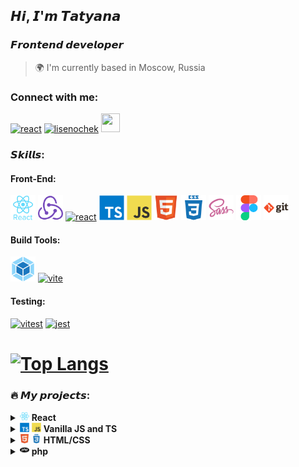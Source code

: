 ## 𝙃𝙞, 𝙄'𝙢 𝙏𝙖𝙩𝙮𝙖𝙣𝙖

### 𝙁𝙧𝙤𝙣𝙩𝙚𝙣𝙙 𝙙𝙚𝙫𝙚𝙡𝙤𝙥𝙚𝙧
> 🌍 I'm currently based in Moscow, Russia
### Connect with me:
<a href="https://t.me/lisenochek96" target="_blank" title="Telegram" rel="nofollow"><img src="https://cdn.svgporn.com/logos/telegram.svg" alt="react" width="30" height="30" style="max-width: 100%;" /></a> <a href="https://discord.gg/lisenochek" title="Discord" rel="nofollow"><img src="https://cdn.jsdelivr.net/npm/simple-icons@3.0.1/icons/discord.svg" alt="lisenochek" width="30" height="30" style="max-width: 100%;"></a> <a href="https://www.linkedin.com/in/tatyana-antipova-9153b2282/" title="Linkedin"><img src="https://cdn.svgporn.com/logos/linkedin-icon.svg" width="30" height="30" style="max-width: 100%;"></a>
### 𝙎𝙠𝙞𝙡𝙡𝙨:
#### Front-End:
<a href="https://react.dev/" target="_blank" title="React"> <img src="https://github.com/devicons/devicon/blob/master/icons/react/react-original-wordmark.svg" alt="react" width="40" height="40" /></a> <a href="https://redux.js.org/" target="_blank" title="Redux"> <img src="https://github.com/devicons/devicon/blob/master/icons/redux/redux-original.svg" alt="redux" width="40" height="40" /></a> <a href="https://reactrouter.com/en/main" target="_blank" title="React Router"> <img src="https://www.svgrepo.com/show/354262/react-router.svg" alt="react" width="40" height="40" /></a> <a href="https://www.typescriptlang.org/" target="_blank" title="TypeScript"> <img src="https://github.com/devicons/devicon/blob/master/icons/typescript/typescript-original.svg" alt="typescript" width="40" height="40" /></a> <a href="https://developer.mozilla.org/en-US/docs/Web/JavaScript" target="_blank" title="JavaScript"><img src="https://github.com/devicons/devicon/blob/master/icons/javascript/javascript-original.svg" alt="javascript" width="40" height="40" /></a> <a href="https://developer.mozilla.org/en-US/docs/Glossary/HTML5" target="_blank" title="HTML"> <img src="https://github.com/devicons/devicon/blob/master/icons/html5/html5-original.svg" alt="html5" width="40" height="40" /></a> <a href="https://developer.mozilla.org/en-US/docs/Web/CSS" target="_blank" title="CSS"><img src="https://github.com/devicons/devicon/blob/master/icons/css3/css3-plain-wordmark.svg" alt="css3" width="40" height="40" /></a> <a href="https://sass-lang.com/" target="_blank" title="SASS"> <img src="https://github.com/devicons/devicon/blob/master/icons/sass/sass-original.svg" alt="sass" width="40" height="40" /></a>  <a href="https://www.figma.com/" target="_blank" title="Figma"> <img src="https://github.com/devicons/devicon/blob/master/icons/figma/figma-original.svg" alt="figma" width="40" height="40" /></a> <a href="https://git-scm.com/" target="_blank" title="git"> <img src="https://github.com/devicons/devicon/blob/master/icons/git/git-original-wordmark.svg" alt="git" width="40" height="40" /></a> 
#### Build Tools:
<a href="https://webpack.js.org/" target="_blank" title="webpack"> <img src="https://github.com/devicons/devicon/blob/master/icons/webpack/webpack-original.svg" alt="webpack" width="40" height="40" /></a> <a href="https://vitejs.dev/" target="_blank" title="Vite"> <img src="https://vitejs.dev/logo-with-shadow.png" alt="vite" width="40" height="40" /></a> 
#### Testing:
<a href="https://vitest.dev/" target="_blank" title="Vitest"> <img src="https://camo.githubusercontent.com/a581c9522a87b59e770ce3ab426a47e76b43c3d54706bee38c2d10e9535ceadf/68747470733a2f2f696d672e736869656c64732e696f2f62616467652f2d7669746573742d77686974653f6c6f676f3d766974657374266c6f676f436f6c6f723d707572706c65267374796c653d666f722d7468652d6261646765" alt="vitest" width="70" height="30" /></a> <a href="https://jestjs.io/" target="_blank" title="Jest"> <img src="https://camo.githubusercontent.com/38eb294a1bdc730fae415015ecac4d6c009e39d2a9c8f8631f1d16bf3f918189/68747470733a2f2f696d672e736869656c64732e696f2f62616467652f2d6a6573742d2532334332313332353f7374796c653d666f722d7468652d6261646765266c6f676f3d6a657374266c6f676f436f6c6f723d7768697465" alt="jest" width="70" height="30" /></a>
# [![Top Langs](https://github-readme-stats.vercel.app/api/top-langs/?username=l1senochek&layout=compact)](https://github.com/l1senochek/github-readme-stats)

### 🔥 𝙈𝙮 𝙥𝙧𝙤𝙟𝙚𝙘𝙩𝙨:

<details>
  <summary>
    <a href="#" title="React" style="text-decoration: none !important;">
      <img src="https://github.com/devicons/devicon/blob/master/icons/react/react-original.svg" alt="react" width="15" height="15"/>
    </a>
    <strong> React</strong> 
  </summary>
  <ul>
    <li>
      <span>Anime App: </span>
      <a href="https://github.com/L1senochek/react-app">repository</a>
      <span> / </span>
      <a href="https://lisenochek-tests-context-api.netlify.app/">deploy</a>
    </li>
    <li>
      <span>eCommerceApplication: </span>
      <a href="https://github.com/L1senochek/eCommerceApplication/tree/development">
        repository
      </a>
    </li>
  </ul>
</details>

<details>
  <summary>
    <a href="#" title="Vanilla JS and TS" style="text-decoration: none !important;">
      <img src="https://github.com/devicons/devicon/blob/master/icons/typescript/typescript-original.svg" alt="typescript" width="15" height="15" />
      <img src="https://github.com/devicons/devicon/blob/master/icons/javascript/javascript-original.svg" alt="javascript" width="15" height="15" />
    </a>
    <strong> Vanilla JS and TS</strong> 
  </summary>
  <ul>
    <li>
      <span>CSS Diner: </span>
      <a href="https://github.com/L1senochek/CSS-Diner/tree/css-diner">repository</a>
      <span> / </span>
      <a href="https://l1senochek.github.io/CSS-Diner/">deploy</a>
    </li>
    <li>
      <span>Async Race: </span>
      <a href="https://github.com/L1senochek/async-race">
        repository
      </a>
    </li>
    <li>
      <span>Minesweeper: </span>
      <a href="https://github.com/L1senochek/minesweeper">
        repository
      </a>
      <span> / </span>
      <a href="https://l1senochek.github.io/minesweeper/minesweeper/">deploy</a>
    </li>
    <li>
      <span>Virtual keyboard: </span>
      <a href="https://github.com/L1senochek/virtual-keyboard/tree/development">
        repository
      </a>
      <span> / </span>
      <a href="https://l1senochek.github.io/virtual-keyboard/">deploy</a>
    </li>
    <li>
      <span>Momentum: </span>
      <a href="https://github.com/L1senochek/momentum">
        repository
      </a>
      <span> / </span>
      <a href="https://l1senochek.github.io/momentum/">deploy</a>
    </li>
  </ul>
</details>
<details>
  <summary>
    <a href="#" title="HTML/CSS" style="text-decoration: none !important;">
      <img src="https://github.com/devicons/devicon/blob/master/icons/html5/html5-original.svg" alt="html5" width="15" height="15" />
      <img src="https://github.com/devicons/devicon/blob/master/icons/css3/css3-plain-wordmark.svg" alt="css3" width="15" height="15" />
    </a>
    <strong> HTML/CSS</strong> 
  </summary>
  <ul>
    <li>
      <span>Shelter: </span>
      <a href="https://github.com/L1senochek/shelter/tree/shelter">
        repository
      </a>
      <span> / </span>
      <a href="https://l1senochek.github.io/shelter/shelter/pages/main/index.html">
        deploy
      </a>
    </li>
    <li>
      <span>Plants: </span>
      <a href="https://github.com/L1senochek/plants">
        repository
      </a>
      <span> / </span>
      <a href="https://l1senochek.github.io/plants/">
        deploy
      </a>
    </li>
  </ul>
</details>
<details>
  <summary>
    <a href="#" title="php" style="text-decoration: none !important;">
      <img src="https://github.com/devicons/devicon/blob/master/icons/php/php-plain.svg" alt="php" width="15" height="15"/>
    </a>
    <strong>php</strong> 
  </summary>
  <ul>
    <li>
      <span>SushiCat: </span>
      <a href="https://github.com/L1senochek/SushiCat">repository</a>
    </li>
  </ul>
</details>
<!--
**L1senochek/L1senochek** is a ✨ _special_ ✨ repository because its `README.md` (this file) appears on your GitHub profile.

Here are some ideas to get you started:

- 🔭 I’m currently working on ...
- 🌱 I’m currently learning ...
- 👯 I’m looking to collaborate on ...
- 🤔 I’m looking for help with ...
- 💬 Ask me about ...
- 📫 How to reach me: ...
- 😄 Pronouns: ...
- ⚡ Fun fact: ...
-->
